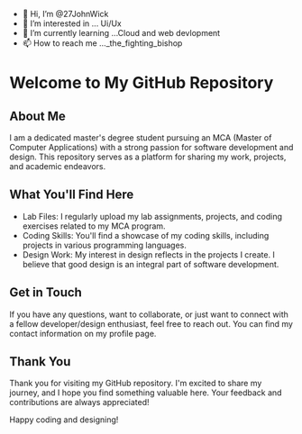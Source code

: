 - 👋 Hi, I’m @27JohnWick
- 👀 I’m interested in ... Ui/Ux
- 🌱 I’m currently learning ...Cloud and web devlopment
- 📫 How to reach me ..._the_fighting_bishop

# Welcome to My GitHub Repository

## About Me
I am a dedicated master's degree student pursuing an MCA (Master of Computer Applications) with a strong passion for software development and design. This repository serves as a platform for sharing my work, projects, and academic endeavors.

## What You'll Find Here
- Lab Files: I regularly upload my lab assignments, projects, and coding exercises related to my MCA program.
- Coding Skills: You'll find a showcase of my coding skills, including projects in various programming languages.
- Design Work: My interest in design reflects in the projects I create. I believe that good design is an integral part of software development.

## Get in Touch
If you have any questions, want to collaborate, or just want to connect with a fellow developer/design enthusiast, feel free to reach out. You can find my contact information on my profile page.

## Thank You
Thank you for visiting my GitHub repository. I'm excited to share my journey, and I hope you find something valuable here. Your feedback and contributions are always appreciated!

Happy coding and designing!
